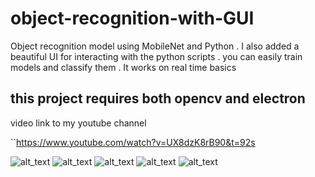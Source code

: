 # object-recognition-with-GUI
Object recognition model using MobileNet and Python . I also added a beautiful UI for interacting with the python scripts . you can easily train models and classify them . It works on real time basics

## this project requires both opencv and electron

video link to my youtube channel

``https://www.youtube.com/watch?v=UX8dzK8rB90&t=92s

![alt_text](https://github.com/jitunayak/object-recognition-with-GUI/blob/master/screenshots/1.png)
![alt_text](https://github.com/jitunayak/object-recognition-with-GUI/blob/master/screenshots/2.png)
![alt_text](https://github.com/jitunayak/object-recognition-with-GUI/blob/master/screenshots/3.png)
![alt_text](https://github.com/jitunayak/object-recognition-with-GUI/blob/master/screenshots/4.png)
![alt_text](https://github.com/jitunayak/object-recognition-with-GUI/blob/master/screenshots/5.png)
